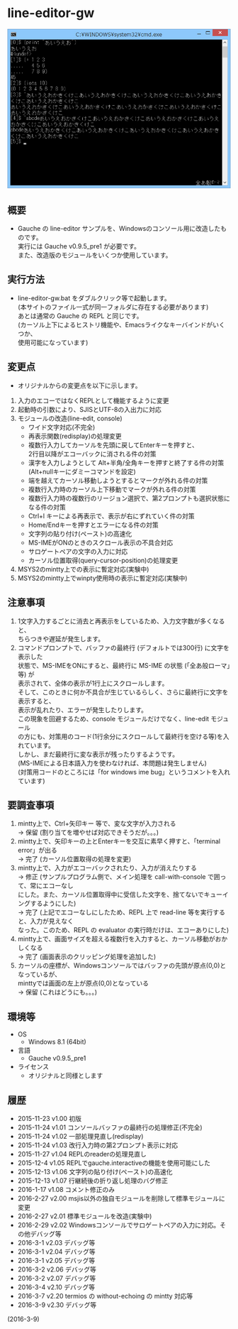 # line-editor-gw

![image](image.png)

## 概要
- Gauche の line-editor サンプルを、Windowsのコンソール用に改造したものです。  
  実行には Gauche v0.9.5_pre1 が必要です。  
  また、改造版のモジュールをいくつか使用しています。


## 実行方法
- line-editor-gw.bat をダブルクリック等で起動します。  
  (本サイトのファイル一式が同一フォルダに存在する必要があります)  
  あとは通常の Gauche の REPL と同じです。  
  (カーソル上下によるヒストリ機能や、Emacsライクなキーバインドがいくつか、  
   使用可能になっています)  


## 変更点
- オリジナルからの変更点を以下に示します。

1. 入力のエコーではなくREPLとして機能するように変更
2. 起動時の引数により、SJISとUTF-8の入出力に対応
3. モジュールの改造(line-edit, console)
   - ワイド文字対応(不完全)
   - 再表示関数(redisplay)の処理変更
   - 複数行入力してカーソルを先頭に戻してEnterキーを押すと、  
     2行目以降がエコーバックに消される件の対策
   - 漢字を入力しようとして Alt+半角/全角キーを押すと終了する件の対策  
     (Alt+nullキーにダミーコマンドを設定)
   - 端を越えてカーソル移動しようとするとマークが外れる件の対策
   - 複数行入力時のカーソル上下移動でマークが外れる件の対策
   - 複数行入力時の複数行のリージョン選択で、第2プロンプトも選択状態になる件の対策
   - Ctrl+l キーによる再表示で、表示が右にずれていく件の対策
   - Home/Endキーを押すとエラーになる件の対策
   - 文字列の貼り付け(ペースト)の高速化
   - MS-IMEがONのときのスクロール表示の不具合対応
   - サロゲートペアの文字の入力に対応
   - カーソル位置取得(query-cursor-position)の処理変更
4. MSYS2のmintty上での表示に暫定対応(実験中)
5. MSYS2のmintty上でwinpty使用時の表示に暫定対応(実験中)


## 注意事項
1. 1文字入力するごとに消去と再表示をしているため、入力文字数が多くなると、  
   ちらつきや遅延が発生します。
2. コマンドプロンプトで、バッファの最終行 (デフォルトでは300行) に文字を表示した  
   状態で、MS-IMEをONにすると、最終行に MS-IME の状態 (「全あ般ローマ」等) が  
   表示されて、全体の表示が1行上にスクロールします。  
   そして、このときに何か不具合が生じているらしく、さらに最終行に文字を表示すると、  
   表示が乱れたり、エラーが発生したりします。  
   この現象を回避するため、console モジュールだけでなく、line-edit モジュール  
   の方にも、対策用のコード(1行余分にスクロールして最終行を空ける等)を入れています。  
   しかし、まだ最終行に変な表示が残ったりするようです。  
   (MS-IMEによる日本語入力を使わなければ、本問題は発生しません)  
   (対策用コードのところには「for windows ime bug」というコメントを入れています)


## 要調査事項
1. mintty上で、Ctrl+矢印キー 等で、変な文字が入力される  
   → 保留 (割り当てを増やせば対応できそうだが。。。)
2. mintty上で、矢印キーの上とEnterキーを交互に素早く押すと、「terminal error」が出る  
   → 完了 (カーソル位置取得の処理を変更)
3. mintty上で、入力がエコーバックされたり、入力が消えたりする  
   → 修正 (サンプルプログラム側で、メイン処理を call-with-console で囲って、常にエコーなし  
   にした。また、カーソル位置取得中に受信した文字を、捨てないでキューイングするようにした)  
   → 完了 (上記でエコーなしにしたため、REPL 上で read-line 等を実行すると、入力が見えなく  
   なった。このため、REPL の evaluator の実行時だけは、エコーありにした)
4. mintty上で、画面サイズを超える複数行を入力すると、カーソル移動がおかしくなる  
   → 完了 (画面表示のクリッピング処理を追加した)
5. カーソルの座標が、Windowsコンソールではバッファの先頭が原点(0,0)となっているが、  
   minttyでは画面の左上が原点(0,0)となっている  
   → 保留 (これはどうにも。。。)


## 環境等
- OS
  - Windows 8.1 (64bit)
- 言語
  - Gauche v0.9.5_pre1
- ライセンス
  - オリジナルと同様とします

## 履歴
- 2015-11-23 v1.00 初版
- 2015-11-24 v1.01 コンソールバッファの最終行の処理修正(不完全)
- 2015-11-24 v1.02 一部処理見直し(redisplay)
- 2015-11-24 v1.03 改行入力時の第2プロンプト表示に対応
- 2015-11-27 v1.04 REPLのreaderの処理見直し
- 2015-12-4  v1.05 REPLでgauche.interactiveの機能を使用可能にした
- 2015-12-13 v1.06 文字列の貼り付け(ペースト)の高速化
- 2015-12-13 v1.07 行継続後の折り返し処理のバグ修正
- 2016-1-17  v1.08 コメント修正のみ
- 2016-2-27  v2.00 msjis以外の独自モジュールを削除して標準モジュールに変更
- 2016-2-27  v2.01 標準モジュールを改造(実験中)
- 2016-2-29  v2.02 Windowsコンソールでサロゲートペアの入力に対応。その他デバッグ等
- 2016-3-1   v2.03 デバッグ等
- 2016-3-1   v2.04 デバッグ等
- 2016-3-1   v2.05 デバッグ等
- 2016-3-2   v2.06 デバッグ等
- 2016-3-2   v2.07 デバッグ等
- 2016-3-4   v2.10 デバッグ等
- 2016-3-7   v2.20 termios の without-echoing の mintty 対応等
- 2016-3-9   v2.30 デバッグ等


(2016-3-9)
